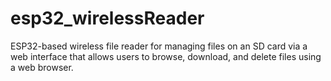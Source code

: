# esp32_wirelessReader
ESP32-based wireless file reader for managing files on an SD card via a web interface that allows users to browse, download, and delete files using a web browser.
